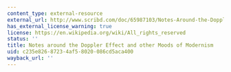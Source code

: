 ```yaml
---
content_type: external-resource
external_url: http://www.scribd.com/doc/65987103/Notes-Around-the-Doppler-Effect-and-Other-Moods-of-Modernism
has_external_license_warning: true
license: https://en.wikipedia.org/wiki/All_rights_reserved
status: ''
title: Notes around the Doppler Effect and other Moods of Modernism
uid: c235e826-8723-4af5-8020-086cd5aca400
wayback_url: ''
---
```

